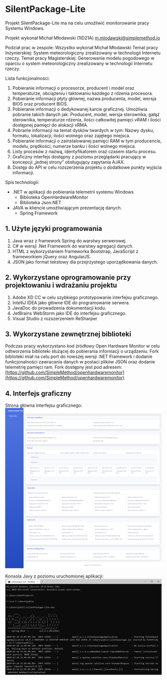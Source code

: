 
# SilentPackage-Lite

Projekt SilentPackage-Lite ma na celu umożliwić monitorowanie pracy Systemu Windows.


Projekt wykonał Michał Młodawski (1ID21A) [m.mlodawski@simplemethod.io](mailto:m.mlodawski@simplemethod.io)

Podział prac w zespole: 
Wszystko wykonał Michał Młodawski 
Temat pracy Inżynierskiej:
System meteorologiczny zrealizowany w technologii Internetu rzeczy.
Temat pracy Magisterskiej:
Generowanie modelu pogodowego w oparciu o system meteorologiczny zrealizowany w technologii Internetu rzeczy.


Lista funkcjonalności: 
1.	Pobieranie informacji  o procesorze, producent i model oraz temperaturze, obciążeniu i taktowaniu każdego z rdzenia procesora.
2.	Pobieranie informacji płyty głównej, nazwa producenta, model, wersja BIOS oraz producent BIOS.
3.	Pobieranie informacji o dedykowanej karcie graficznej. Umożliwia pobranie takich danych jak: Producent, model, wersja sterownika, gałąź sterownika, temperaturze rdzenia, ilości całkowitej pamięci vRAM i ilości dostępnej pamięci do alokacji vRMA.
4.	Pobranie informacji na temat dysków twardych w tym: Nazwy dysku, formatu, lokalizacji, ilości wolnego oraz zajętego miejsca.
5.	Pobieranie informacji o zainstalowanej pamięci RAM w tym producencie, modelu, prędkości, numerze banku i ilości wolnego miejsca.
6.	Listy procesów z nazwą, identyfikatorem oraz czasem startu procesu.
7.	Graficzny interfejs dostępny z poziomu przeglądarki pracujący w koncepcji „jednej strony” obsługujący zapytania AJAX.
8.	Dostęp do API w celu rozszerzenia projektu o dodatkowe punkty wyjścia informacji. 


Spis technologii:
 - .NET w aplikacji do pobierania telemetrii systemu Windows
	 - Biblioteka OpenHardwareMonitor 
	 - Biblioteka  Json.NET
- JAVA w kliencie umożliwiającym prezentację danych.
   - Spring Framework 

## 1. Użyte języki programowania

1.	Java wraz z framework Spring do warstwy serwerowej. 
2.	C# w wersji .Net Framework do warstwy agregacji danych.
3.	HTML z wykorzystaniem frameworka Bootstrap, JavaScript z frameworkiem jQuery oraz AngularJS.
4.	JSON jako format tekstowy dla przejrzystego uporządkowania danych.

## 2. Wykorzystane oprogramowanie przy projektowaniu i wdrażaniu projektu

1.	Adobe XD CC w celu szybkiego prototypowanie interfejsu graficznego.
2.	IntelliJ IDEA jako główne IDE do programowanie serwera.
3.	JavaDoc do prowadzenia dokumentacji kodu. 
4.	JetBrains WebStorm jako IDE do interfejsu graficznego.
5.	Visual Studio z rozszerzeniem  ReSharper

## 3. Wykorzystane zewnętrznej biblioteki 
Podczas pracy wykorzystano kod źródłowy Open Hardware Monitor w celu odtworzenia biblioteki służącej do pobierania informacji o urządzeniu. Fork biblioteki miał na celu port do nowszej wersji .NET Framework i dodanie funkcjonalności zawracania danych w postaci plików JSON oraz dodanie telemetrię pamięci ram.
Fork dostępny jest pod adresem: [https://github.com/SimpleMethod/openhardwaremonitor](https://github.com/SimpleMethod/openhardwaremonitor)

## 4. Interfejs graficzny

Strona główna interfejsu graficznego:
![Strona główna](https://raw.githubusercontent.com/SimpleMethod/SilentPackage-Lite/master/doc/mainPage.png)

Konsola Javy z poziomu uruchomionej aplikacji:
![Cmd](https://raw.githubusercontent.com/SimpleMethod/SilentPackage-Lite/master/doc/console.png)
